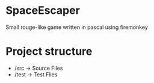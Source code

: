 # SpaceEscaper
Small rouge-like game written in pascal using firemonkey

# Project structure
 - /src -> Source Files
 - /test -> Test Files